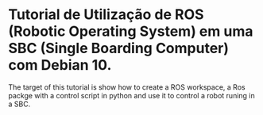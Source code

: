 # Tutorial de Utilização de ROS (Robotic Operating System) em uma SBC (Single Boarding Computer) com Debian 10.

The target of this tutorial is show how to create a ROS workspace, a Ros packge with a control script in python 
and use it to control a robot runing in a SBC. 

